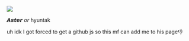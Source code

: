 ![](https://files.catbox.moe/poljnn.jpg)

 𝘼𝙨𝙩𝙚𝙧 𝘰𝘳 hyuntak

   
uh idk I got forced to get a github js so this mf can add me to his page👎
